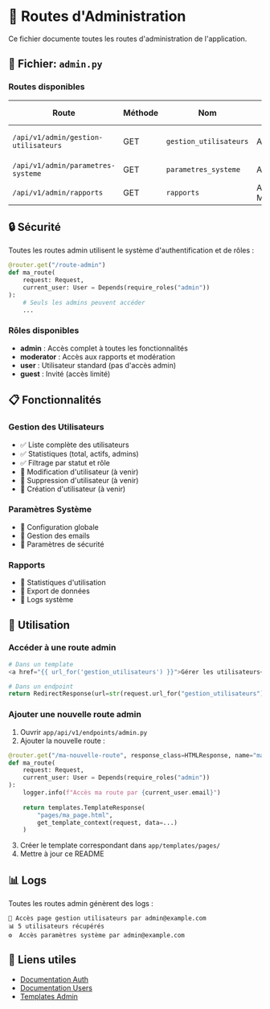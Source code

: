# 🔐 Routes d'Administration

Ce fichier documente toutes les routes d'administration de l'application.

## 📁 Fichier: `admin.py`

### Routes disponibles

| Route | Méthode | Nom | Rôle requis | Description |
|-------|---------|-----|-------------|-------------|
| `/api/v1/admin/gestion-utilisateurs` | GET | `gestion_utilisateurs` | Admin | Page de gestion des utilisateurs |
| `/api/v1/admin/parametres-systeme` | GET | `parametres_systeme` | Admin | Paramètres système |
| `/api/v1/admin/rapports` | GET | `rapports` | Admin, Moderator | Page des rapports |

## 🔒 Sécurité

Toutes les routes admin utilisent le système d'authentification et de rôles :

```python
@router.get("/route-admin")
def ma_route(
    request: Request,
    current_user: User = Depends(require_roles("admin"))
):
    # Seuls les admins peuvent accéder
    ...
```

### Rôles disponibles

- **admin** : Accès complet à toutes les fonctionnalités
- **moderator** : Accès aux rapports et modération
- **user** : Utilisateur standard (pas d'accès admin)
- **guest** : Invité (accès limité)

## 📋 Fonctionnalités

### Gestion des Utilisateurs
- ✅ Liste complète des utilisateurs
- ✅ Statistiques (total, actifs, admins)
- ✅ Filtrage par statut et rôle
- 🚧 Modification d'utilisateur (à venir)
- 🚧 Suppression d'utilisateur (à venir)
- 🚧 Création d'utilisateur (à venir)

### Paramètres Système
- 🚧 Configuration globale
- 🚧 Gestion des emails
- 🚧 Paramètres de sécurité

### Rapports
- 🚧 Statistiques d'utilisation
- 🚧 Export de données
- 🚧 Logs système

## 🎯 Utilisation

### Accéder à une route admin

```python
# Dans un template
<a href="{{ url_for('gestion_utilisateurs') }}">Gérer les utilisateurs</a>

# Dans un endpoint
return RedirectResponse(url=str(request.url_for("gestion_utilisateurs")))
```

### Ajouter une nouvelle route admin

1. Ouvrir `app/api/v1/endpoints/admin.py`
2. Ajouter la nouvelle route :

```python
@router.get("/ma-nouvelle-route", response_class=HTMLResponse, name="ma_route")
def ma_route(
    request: Request,
    current_user: User = Depends(require_roles("admin"))
):
    logger.info(f"Accès ma route par {current_user.email}")
    
    return templates.TemplateResponse(
        "pages/ma_page.html",
        get_template_context(request, data=...)
    )
```

3. Créer le template correspondant dans `app/templates/pages/`
4. Mettre à jour ce README

## 📊 Logs

Toutes les routes admin génèrent des logs :

```
👤 Accès page gestion utilisateurs par admin@example.com
📊 5 utilisateurs récupérés
⚙️  Accès paramètres système par admin@example.com
```

## 🔗 Liens utiles

- [Documentation Auth](./auth.py)
- [Documentation Users](./users.py)
- [Templates Admin](../../../templates/pages/)

